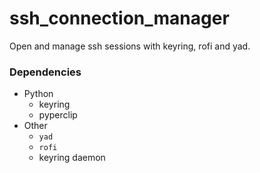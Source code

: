 # ssh_connection_manager
Open and manage ssh sessions with keyring, rofi and yad.

### Dependencies
- Python
  - keyring
  - pyperclip
- Other
  - `yad`
  - `rofi`
  - keyring daemon
  
